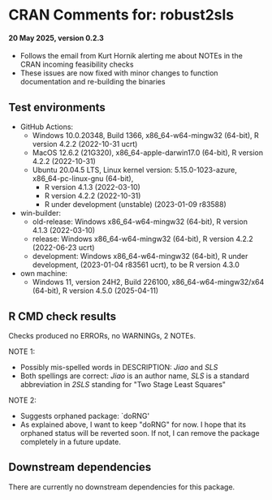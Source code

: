 # CRAN Comments for: robust2sls
#### 20 May 2025, version 0.2.3

* Follows the email from Kurt Hornik alerting me about NOTEs in the CRAN incoming feasibility checks
* These issues are now fixed with minor changes to function documentation and re-building the binaries

## Test environments

* GitHub Actions:
  * Windows 10.0.20348, Build 1366, x86_64-w64-mingw32 (64-bit), R version 4.2.2 (2022-10-31 ucrt)
  * MacOS 12.6.2 (21G320), x86_64-apple-darwin17.0 (64-bit), R version 4.2.2 (2022-10-31)
  * Ubuntu 20.04.5 LTS, Linux kernel version: 5.15.0-1023-azure, x86_64-pc-linux-gnu (64-bit),
    * R version 4.1.3 (2022-03-10)
    * R version 4.2.2 (2022-10-31)
    * R under development (unstable) (2023-01-09 r83588)
* win-builder:
  * old-release: Windows x86_64-w64-mingw32 (64-bit), R version 4.1.3 (2022-03-10)
  * release: Windows x86_64-w64-mingw32 (64-bit), R version 4.2.2 (2022-06-23 ucrt)
  * development: Windows x86_64-w64-mingw32 (64-bit), R under development, (2023-01-04 r83561 ucrt), to be R version 4.3.0
* own machine:
  * Windows 11, version 24H2, Build 226100, x86_64-w64-mingw32/x64 (64-bit), R version 4.5.0 (2025-04-11)

## R CMD check results

Checks produced no ERRORs, no WARNINGs, 2 NOTEs.

NOTE 1: 

* Possibly mis-spelled words in DESCRIPTION: *Jiao* and *SLS*
* Both spellings are correct: *Jiao* is an author name, *SLS* is a standard abbreviation in *2SLS* standing for "Two Stage Least Squares"

NOTE 2:

* Suggests orphaned package: `doRNG'
* As explained above, I want to keep "doRNG" for now. I hope that its orphaned status will be reverted soon. If not, I can remove the package completely in a future update.

## Downstream dependencies

There are currently no downstream dependencies for this package.
